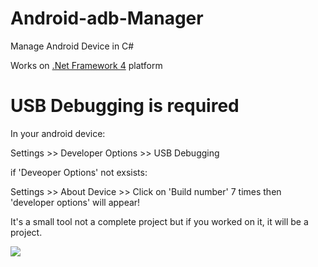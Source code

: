 # Android-adb-Manager
Manage Android Device in C#

Works on <a href="https://www.microsoft.com/en-us/download/details.aspx?id=17851" title=".Net Framework 4">.Net Framework 4</a> platform

# USB Debugging is required
In your android device:

Settings >> Developer Options >> USB Debugging

if 'Deveoper Options' not exsists:

Settings >> About Device >> Click on 'Build number' 7 times then 'developer options' will appear!

<p>It's a small tool not a complete project but if you worked on it, it will be a project.</p>
<img src="https://lh3.googleusercontent.com/v50kKi29YfhkHdS7ig-cJqFTDtNnYUt5dCfXj-MgKLda002AKljox2_FDKbg_kfy4Pyw-RdbarMArawc_IMpS7Y7XnVgcH8AEcV3Vrp5CIwTcJ_w0HWE6A17UJpZxCkuJZ-ficUu8DTbE2bQjdyIoTAUI7Mdi7U4UWBYcnIOhkSjD09AYnQJtj-fcLTcSLHnAq28hl6TTxLfpZylo3rF01nsFQG3GeFlK3YsrUdg8BjFT4gnDiFdC-eH9rdqU3LSoPFKTfVDeq3c6NRcgC0_jxG_OC6vA7ptwP_AKhvdL_W8WxnVxHodqEl7eWLRkX7nuBEvcodIx9jgvM2LmmykDA8pqSL1MvvYilH9fo1axM3n1zaSn9GbAZqZBZXKqlkyMbop6V7s_bbScu8s7e7ZgSQvQuGEPusMCPerUwg-ENeMLqo257H4ZEh8EPJzUIn0kXFGM9gs9jy9l-D8iEV4F3CXnuH1drqeg16pyIKKNfvp8zwTJKW_ms5YPdsThOWBmCfn_P5sxl0uFwIiqecvScm9fuq5_d2QNSpBXE8fG_DtOysvEE_8iPTF9QGzvTwQW7V1RI8=s863-w863-h504-no" />
